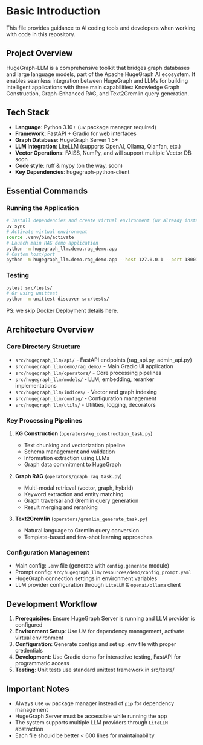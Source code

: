 # Basic Introduction

This file provides guidance to AI coding tools and developers when working with code in this repository.

## Project Overview

HugeGraph-LLM is a comprehensive toolkit that bridges graph databases and large language models, 
part of the Apache HugeGraph AI ecosystem. It enables seamless integration between HugeGraph and LLMs for building 
intelligent applications with three main capabilities: Knowledge Graph Construction, Graph-Enhanced RAG, 
and Text2Gremlin query generation.

## Tech Stack

- **Language**: Python 3.10+ (uv package manager required)
- **Framework**: FastAPI + Gradio for web interfaces
- **Graph Database**: HugeGraph Server 1.5+
- **LLM Integration**: LiteLLM (supports OpenAI, Ollama, Qianfan, etc.)
- **Vector Operations**: FAISS, NumPy, and will support multiple Vector DB soon
- **Code style**: ruff & mypy (on the way, soon)
- **Key Dependencies**: hugegraph-python-client

## Essential Commands

### Running the Application
```bash
# Install dependencies and create virtual environment (uv already installed)
uv sync
# Activate virtual environment
source .venv/bin/activate
# Launch main RAG demo application
python -m hugegraph_llm.demo.rag_demo.app
# Custom host/port
python -m hugegraph_llm.demo.rag_demo.app --host 127.0.0.1 --port 18001
```

### Testing
```bash
pytest src/tests/
# Or using unittest
python -m unittest discover src/tests/
```
PS: we skip Docker Deployment details here.

## Architecture Overview

### Core Directory Structure
- `src/hugegraph_llm/api/` - FastAPI endpoints (rag_api.py, admin_api.py)
- `src/hugegraph_llm/demo/rag_demo/` - Main Gradio UI application
- `src/hugegraph_llm/operators/` - Core processing pipelines
- `src/hugegraph_llm/models/` - LLM, embedding, reranker implementations
- `src/hugegraph_llm/indices/` - Vector and graph indexing
- `src/hugegraph_llm/config/` - Configuration management
- `src/hugegraph_llm/utils/` - Utilities, logging, decorators

### Key Processing Pipelines

1. **KG Construction** (`operators/kg_construction_task.py`)
   - Text chunking and vectorization pipeline
   - Schema management and validation
   - Information extraction using LLMs
   - Graph data commitment to HugeGraph

2. **Graph RAG** (`operators/graph_rag_task.py`)
   - Multi-modal retrieval (vector, graph, hybrid)
   - Keyword extraction and entity matching
   - Graph traversal and Gremlin query generation
   - Result merging and reranking

3. **Text2Gremlin** (`operators/gremlin_generate_task.py`)
   - Natural language to Gremlin query conversion
   - Template-based and few-shot learning approaches

### Configuration Management

- Main config: `.env` file (generate with `config.generate` module)
- Prompt config: `src/hugegraph_llm/resources/demo/config_prompt.yaml`
- HugeGraph connection settings in environment variables
- LLM provider configuration through `LiteLLM` & `openai/ollama` client

## Development Workflow

1. **Prerequisites**: Ensure HugeGraph Server is running and LLM provider is configured
2. **Environment Setup**: Use UV for dependency management, activate virtual environment
3. **Configuration**: Generate configs and set up .env file with proper credentials
4. **Development**: Use Gradio demo for interactive testing, FastAPI for programmatic access
5. **Testing**: Unit tests use standard unittest framework in src/tests/

## Important Notes

- Always use `uv` package manager instead of `pip` for dependency management
- HugeGraph Server must be accessible while running the app
- The system supports multiple LLM providers through `LiteLLM` abstraction
- Each file should be better < 600 lines for maintainability
